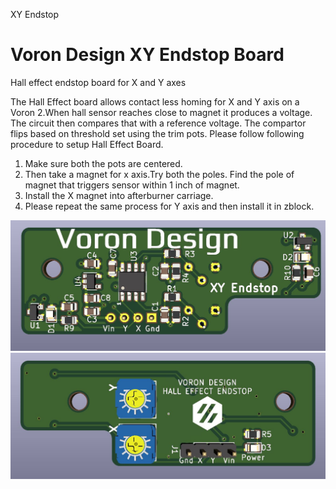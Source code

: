 XY Endstop

# Voron Design XY Endstop Board
Hall effect endstop board for X and Y axes

The Hall Effect board allows contact less homing for X and Y axis on a Voron 2.When hall sensor reaches close to magnet it produces a voltage. The circuit then compares that with a reference voltage. The compartor flips based on threshold set using the trim pots.
Please follow following procedure to setup Hall Effect Board.
1) Make sure both the pots are centered.
2) Then take a magnet for x axis.Try both the poles. Find the pole of magnet that triggers sensor within 1 inch of magnet.
3) Install the X magnet into afterburner carriage.
4) Please repeat the same process for Y axis and then install it in zblock.

![Alt text](Images/XY_Endstop_Top.JPG?raw=true "Optional Title")
![Alt text](Images/XY_Endstop_Back.JPG?raw=true "Optional Title")

